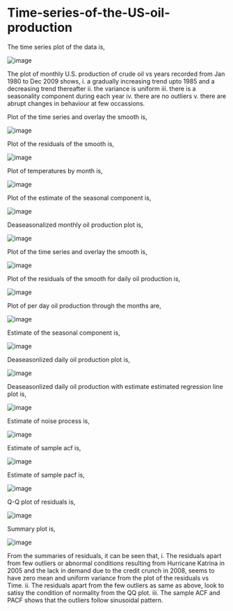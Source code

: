 # Time-series-of-the-US-oil-production

The time series plot of the data is,

![image](https://user-images.githubusercontent.com/42225976/157128857-5ed47cd4-c1e6-4c46-8a80-2302faa153cf.png)

The plot of monthly U.S. production of crude oil vs years recorded from Jan 1980 to Dec 2009 shows, 
i. a gradually increasing trend upto 1985 and a decreasing trend thereafter 
ii. the variance is uniform 
iii. there is a seasonality component during each year 
iv. there are no outliers
 v. there are abrupt changes in behaviour at few occassions.

Plot of the time series and overlay the smooth is,

![image](https://user-images.githubusercontent.com/42225976/157128984-14727024-1175-4d75-b502-291400ca78ec.png)

Plot of the residuals of the smooth is,

![image](https://user-images.githubusercontent.com/42225976/157129006-88d67e4d-9ff7-4458-ad8e-a6e6bbca08dd.png)

Plot of temperatures by month is,

![image](https://user-images.githubusercontent.com/42225976/157129157-19c95e69-fb68-4b86-ab13-d7971e48f83f.png)

Plot of the estimate of the seasonal component is,

![image](https://user-images.githubusercontent.com/42225976/157129228-cc0ae976-daea-46fc-a494-2e97b59e7f9c.png)

Deaseasonalized monthly oil production plot is,

![image](https://user-images.githubusercontent.com/42225976/157129295-24722709-1ed4-474e-9aa6-62971d681c2e.png)

Plot of the time series and overlay the smooth is,

![image](https://user-images.githubusercontent.com/42225976/157129334-df488dbd-9678-404e-a626-9e71b4e16917.png)

Plot of the residuals of the smooth for daily oil production is,

![image](https://user-images.githubusercontent.com/42225976/157129530-4942ebc0-29d2-4ade-90b1-b40607e99378.png)

Plot of per day oil production through the months are,

![image](https://user-images.githubusercontent.com/42225976/157129552-7055e12b-5447-41f9-be7f-02951499d780.png)

Estimate of the seasonal component is,

![image](https://user-images.githubusercontent.com/42225976/157129712-0adaab0f-c414-4722-a2d9-53171ebc9ea7.png)

Deaseasonlized daily oil production plot is,

![image](https://user-images.githubusercontent.com/42225976/157129759-48d3172e-1e22-424f-8a43-607342d368d8.png)

Deaseasonlized daily oil production with estimate estimated regression line plot is,

![image](https://user-images.githubusercontent.com/42225976/157129780-5a6419a9-8506-4143-aaf3-b20f1ec78499.png)

Estimate of noise process is,

![image](https://user-images.githubusercontent.com/42225976/157129867-26cbb51f-0ea6-4e91-bd03-78f2f56a709f.png)

Estimate of sample acf is,

![image](https://user-images.githubusercontent.com/42225976/157129894-e20104ae-e794-4a82-86a0-1c3a6a25cf37.png)

Estimate of sample pacf is,

![image](https://user-images.githubusercontent.com/42225976/157129913-0c0e79b4-9ac9-417f-98ba-3c97cd09582d.png)

Q-Q plot of residuals is,

![image](https://user-images.githubusercontent.com/42225976/157129954-22ce9049-0706-4c2f-b29d-26c50670425b.png)

Summary plot is,

![image](https://user-images.githubusercontent.com/42225976/157130091-d28e7ff2-9792-4b45-b074-d16c360a2b16.png)

From the summaries of residuals, it can be seen that, 
i. The residuals apart from few outliers or abnormal conditions resulting from Hurricane Katrina in 2005 and the lack in demand due to the credit crunch in 2008, seems to have zero mean and uniform variance from the plot of the residuals vs Time. 
ii. The residuals apart from the few outliers as same as above, look to satisy the condition of normality from the QQ plot. 
iii. The sample ACF and PACF shows that the outliers follow sinusoidal pattern. 
